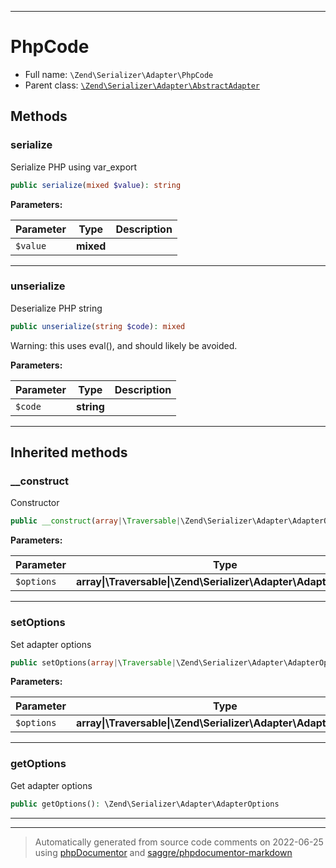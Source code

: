 ***

# PhpCode





* Full name: `\Zend\Serializer\Adapter\PhpCode`
* Parent class: [`\Zend\Serializer\Adapter\AbstractAdapter`](./AbstractAdapter.md)




## Methods


### serialize

Serialize PHP using var_export

```php
public serialize(mixed $value): string
```








**Parameters:**

| Parameter | Type | Description |
|-----------|------|-------------|
| `$value` | **mixed** |  |




***

### unserialize

Deserialize PHP string

```php
public unserialize(string $code): mixed
```

Warning: this uses eval(), and should likely be avoided.






**Parameters:**

| Parameter | Type | Description |
|-----------|------|-------------|
| `$code` | **string** |  |




***


## Inherited methods


### __construct

Constructor

```php
public __construct(array|\Traversable|\Zend\Serializer\Adapter\AdapterOptions $options = null): mixed
```








**Parameters:**

| Parameter | Type | Description |
|-----------|------|-------------|
| `$options` | **array&#124;\Traversable&#124;\Zend\Serializer\Adapter\AdapterOptions** |  |




***

### setOptions

Set adapter options

```php
public setOptions(array|\Traversable|\Zend\Serializer\Adapter\AdapterOptions $options): \Zend\Serializer\Adapter\AbstractAdapter
```








**Parameters:**

| Parameter | Type | Description |
|-----------|------|-------------|
| `$options` | **array&#124;\Traversable&#124;\Zend\Serializer\Adapter\AdapterOptions** |  |




***

### getOptions

Get adapter options

```php
public getOptions(): \Zend\Serializer\Adapter\AdapterOptions
```











***


***
> Automatically generated from source code comments on 2022-06-25 using [phpDocumentor](http://www.phpdoc.org/) and [saggre/phpdocumentor-markdown](https://github.com/Saggre/phpDocumentor-markdown)
